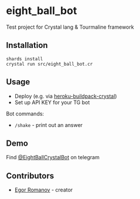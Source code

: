 # eight_ball_bot

Test project for Crystal lang & Tourmaline framework

## Installation

```crystal
shards install
crystal run src/eight_ball_bot.cr
```

## Usage

- Deploy (e.g. via [heroku-buildpack-crystal](https://github.com/crystal-lang/heroku-buildpack-crystal))
- Set up API KEY for your TG bot

Bot commands:
- `/shake` - print out an answer

## Demo
Find [@EightBallCrystalBot](https://t.me/crystal_pet_bot) on telegram

## Contributors

- [Egor Romanov](https://github.com/your-github-user) - creator
